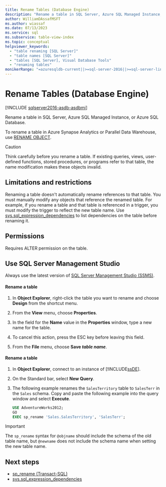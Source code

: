 ```yaml
---
title: Rename Tables (Database Engine)
description: "Rename a table in SQL Server, Azure SQL Managed Instance, or Azure SQL Database."
author: WilliamDAssafMSFT
ms.author: wiassaf
ms.date: 07/13/2023
ms.service: sql
ms.subservice: table-view-index
ms.topic: conceptual
helpviewer_keywords:
  - "table renaming [SQL Server]"
  - "table names [SQL Server]"
  - "tables [SQL Server], Visual Database Tools"
  - "renaming tables"
monikerRange: "=azuresqldb-current||>=sql-server-2016||>=sql-server-linux-2017||=azuresqldb-mi-current"
---
```


# Rename Tables (Database Engine)

[!INCLUDE [sqlserver2016-asdb-asdbmi](../../includes/applies-to-version/sqlserver2016-asdb-asdbmi.md)]

Rename a table in SQL Server, Azure SQL Managed Instance, or Azure SQL Database.

To rename a table in Azure Synapse Analytics or Parallel Data Warehouse, use [RENAME OBJECT](../../t-sql/statements/rename-transact-sql.md). 

> [!CAUTION]
> Think carefully before you rename a table. If existing queries, views, user-defined functions, stored procedures, or programs refer to that table, the name modification makes these objects invalid.

## <a id="Restrictions"></a> Limitations and restrictions
Renaming a table doesn't automatically rename references to that table. You must manually modify any objects that reference the renamed table. For example, if you rename a table and that table is referenced in a trigger, you must modify the trigger to reflect the new table name. Use [sys.sql_expression_dependencies](../../relational-databases/system-catalog-views/sys-sql-expression-dependencies-transact-sql.md) to list dependencies on the table before renaming it.

## <a id="Permissions"></a> Permissions

Requires ALTER permission on the table.

## <a id="SSMSProcedure"></a> Use SQL Server Management Studio

Always use the latest version of [SQL Server Management Studio (SSMS)](../../ssms/download-sql-server-management-studio-ssms.md).

#### Rename a table

1. In **Object Explorer**, right-click the table you want to rename and choose **Design** from the shortcut menu.

1. From the **View** menu, choose **Properties**.

1. In the field for the **Name** value in the **Properties** window, type a new name for the table.

1. To cancel this action, press the ESC key before leaving this field.

1. From the **File** menu, choose **Save _table name_**.


#### Rename a table

1. In **Object Explorer**, connect to an instance of [!INCLUDE[ssDE](../../includes/ssde-md.md)].  

1. On the Standard bar, select **New Query**.  

1. The following example renames the `SalesTerritory` table to `SalesTerr` in the `Sales` schema. Copy and paste the following example into the query window and select **Execute**.

    ```sql
    USE AdventureWorks2012;
    GO
    EXEC sp_rename 'Sales.SalesTerritory', 'SalesTerr';
    ```

> [!IMPORTANT]
> The `sp_rename` syntax for `@objname` should include the schema of the old table name, but `@newname` does not include the schema name when setting the new table name.

## Next steps

- [sp_rename (Transact-SQL)](../../relational-databases/system-stored-procedures/sp-rename-transact-sql.md)
- [sys.sql_expression_dependencies](../../relational-databases/system-catalog-views/sys-sql-expression-dependencies-transact-sql.md)